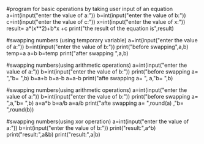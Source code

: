 #program for basic operations by taking user input of an equation
a=int(input("enter the value of a:"))
b=int(input("enter the value of b:"))
c=int(input("enter the value of c:"))
x=int(input("enter the value of x:"))
result= a*(x**2)+b*x +c
print("the result of the equation is",result)


#swapping numbers (using temporary variable)
a=int(input("enter the value of a:"))
b=int(input("enter the value of b:"))
print("before swapping",a,b)
temp=a
a=b
b=temp
print("after swapping ",a,b)


#swapping numbers(using arithmetic operations)
a=int(input("enter the value of a:"))
b=int(input("enter the value of b:"))
print("before swapping a= ","b= ",b)
b=a+b
b=a-b
a=a-b
print("afte swapping a= ", a,"b= ",b)


#swapping numbers(using arithmetic operations)
a=int(input("enter the value of a:"))
b=int(input("enter the value of b:"))
print("before swapping a= ",a,"b= ",b)
a=a*b
b=a/b
a=a/b
print("afte swapping a= ",round(a) ,"b= ",round(b))


#swapping numbers(using xor operation)
a=int(input("enter the value of a:"))
b=int(input("enter the value of b:"))
print("result:",a^b)
print("result:",a&b)
print("result:",a|b)
